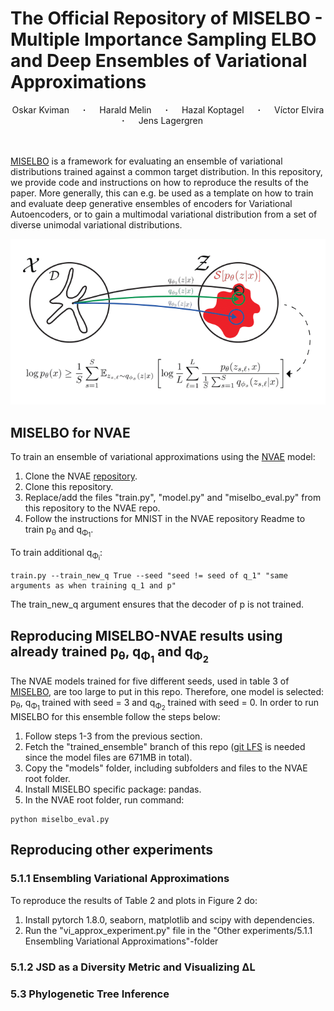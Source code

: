 # The Official Repository of MISELBO - Multiple Importance Sampling ELBO and Deep Ensembles of Variational Approximations

<div align="center">
  <a>Oskar Kviman</a> &emsp; <b>&middot;</b> &emsp;
  <a>Harald Melin</a> &emsp; <b>&middot;</b> &emsp;
  <a>Hazal Koptagel</a> &emsp; <b>&middot;</b> &emsp;
  <a>Víctor Elvira</a> &emsp; <b>&middot;</b> &emsp;
  <a>Jens Lagergren</a> &emsp; &emsp;
</div>
<br>
<br>

[MISELBO](https://arxiv.org/abs/2202.10951) is a framework for evaluating an ensemble of variational distributions trained against a common target distribution. In this repository, we provide code and instructions on how to reproduce the results of the paper. 
More generally, this can e.g. be used as a template on how to train and evaluate deep generative ensembles of encoders for Variational Autoencoders, or to gain a multimodal variational distribution from a set of diverse unimodal variational distributions.

<p align="center">
    <img src="img/miselbo-framework.png" width="800">
</p>

## MISELBO for NVAE
To train an ensemble of variational approximations using the [NVAE](https://arxiv.org/abs/2007.03898)
model:
1. Clone the NVAE [repository](https://github.com/NVlabs/NVAE).
2. Clone this repository. 
3. Replace/add the files "train.py", "model.py" and "miselbo_eval.py" from this repository to the NVAE repo.
4. Follow the instructions for MNIST in the NVAE repository Readme to train p<sub>&theta;</sub> and q<sub>&Phi;<sub>1</sub></sub>.

To train additional q<sub>&Phi;<sub>i</sub></sub>:
``` 
train.py --train_new_q True --seed "seed != seed of q_1" "same arguments as when training q_1 and p" 
```
The train_new_q argument ensures that the decoder of p is not trained.

## Reproducing MISELBO-NVAE results using already trained p<sub>&theta;</sub>, q<sub>&Phi;<sub>1</sub></sub> and q<sub>&Phi;<sub>2</sub></sub>
The NVAE models trained for five different seeds, used in table 3 of [MISELBO](https://arxiv.org/), are too 
large to put in this repo. Therefore, one model is selected: p<sub>&theta;</sub>, q<sub>&Phi;<sub>1</sub></sub> trained 
with seed = 3 and q<sub>&Phi;<sub>2</sub></sub> trained with seed = 0. In order to run MISELBO for this ensemble follow
the steps below:
1. Follow steps 1-3 from the previous section.
2. Fetch the "trained_ensemble" branch of this repo ([git LFS](https://git-lfs.github.com/) is needed since the model files are 671MB in total).
3. Copy the "models" folder, including subfolders and files to the NVAE root folder.
4. Install MISELBO specific package: pandas.
5. In the NVAE root folder, run command:
``` 
python miselbo_eval.py 
```

## Reproducing other experiments
### 5.1.1 Ensembling Variational Approximations
To reproduce the results of Table 2 and plots in Figure 2 do:
1. Install pytorch 1.8.0, seaborn, matplotlib and scipy with dependencies.
2. Run the "vi_approx_experiment.py" file in the "Other experiments/5.1.1 Ensembling Variational Approximations"-folder

### 5.1.2 JSD as a Diversity Metric and Visualizing ∆L

### 5.3 Phylogenetic Tree Inference

